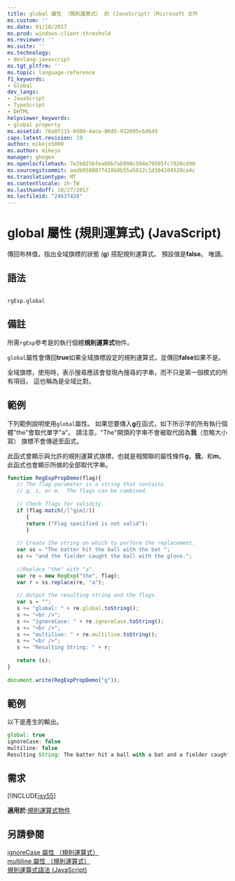 ```yaml
---
title: global 屬性 （規則運算式） 的 (JavaScript) |Microsoft 文件
ms.custom: ''
ms.date: 01/18/2017
ms.prod: windows-client-threshold
ms.reviewer: ''
ms.suite: ''
ms.technology:
- devlang-javascript
ms.tgt_pltfrm: ''
ms.topic: language-reference
f1_keywords:
- Global
dev_langs:
- JavaScript
- TypeScript
- DHTML
helpviewer_keywords:
- global property
ms.assetid: 76a0f115-0d89-4aca-86d5-932895c6d649
caps.latest.revision: 19
author: mikejo5000
ms.author: mikejo
manager: ghogen
ms.openlocfilehash: 7e2b0256fea60b7ab998c504e79565fc7028cd98
ms.sourcegitcommit: aadb9588877418b8b55a5612c1d3842d4520ca4c
ms.translationtype: MT
ms.contentlocale: zh-TW
ms.lasthandoff: 10/27/2017
ms.locfileid: "24637428"
---
```

# <a name="global-property-regular-expression-javascript"></a>global 屬性 (規則運算式) (JavaScript)
傳回布林值，指出全域旗標的狀態 (**g**) 搭配規則運算式。 預設值是**false**。 唯讀。  
  
## <a name="syntax"></a>語法  
  
```  
  
rgExp.global  
```  
  
## <a name="remarks"></a>備註  
 所需`rgExp`參考是的執行個體**規則運算式**物件。  
  
 `global`屬性會傳回**true**如果全域旗標設定的規則運算式，並傳回**false**如果不是。  
  
 全域旗標，使用時，表示搜尋應該會發現內搜尋的字串，而不只是第一個模式的所有項目。 這也稱為是全域比對。  
  
## <a name="example"></a>範例  
 下列範例說明使用`global`屬性。 如果您要傳入**g**在函式，如下所示字的所有執行個體"the"會取代單字"a"。 請注意，"The"開頭的字串不會被取代因為**我**（忽略大小寫） 旗標不會傳遞至函式。  
  
 此函式會顯示與允許的規則運算式旗標，也就是相關聯的屬性條件**g**，**我**，和**m**。 此函式也會顯示所做的全部取代字串。  
  
```JavaScript  
function RegExpPropDemo(flag){  
   // The flag parameter is a string that contains  
   // g, i, or m.  The flags can be combined.  
  
   // Check flags for validity.  
   if (flag.match(/[^gim]/))  
      {  
      return ("Flag specified is not valid");  
      }  
  
   // Create the string on which to perform the replacement.  
   var ss = "The batter hit the ball with the bat ";  
   ss += "and the fielder caught the ball with the glove.";  
  
   //Replace "the" with "a".  
   var re = new RegExp("the", flag);  
   var r = ss.replace(re, "a");          
  
   // Output the resulting string and the flags.  
   var s = "";  
   s += "global: " + re.global.toString();  
   s += "<br />";  
   s += "ignoreCase: " + re.ignoreCase.toString();  
   s += "<br />";  
   s += "multiline: " + re.multiline.toString();  
   s += "<br />";  
   s += "Resulting String: " + r;  
  
   return (s);  
}  
  
document.write(RegExpPropDemo("g"));  
```  
  
## <a name="example"></a>範例  
 以下是產生的輸出。  
  
```JavaScript  
global: true  
ignoreCase: false  
multiline: false  
Resulting String: The batter hit a ball with a bat and a fielder caught a ball with a glove.  
```  
  
## <a name="requirements"></a>需求  
 [!INCLUDE[jsv55](../../javascript/reference/includes/jsv55-md.md)]  
  
 **適用於**:[規則運算式物件](../../javascript/reference/regular-expression-object-javascript.md)  
  
## <a name="see-also"></a>另請參閱  
 [ignoreCase 屬性 （規則運算式）](../../javascript/reference/ignorecase-property-regular-expression-javascript.md)   
 [multiline 屬性 （規則運算式）](../../javascript/reference/multiline-property-regular-expression-javascript.md)   
 [規則運算式語法 (JavaScript)](http://msdn.microsoft.com/en-us/ab0766e1-7037-45ed-aa23-706f58358c0e)